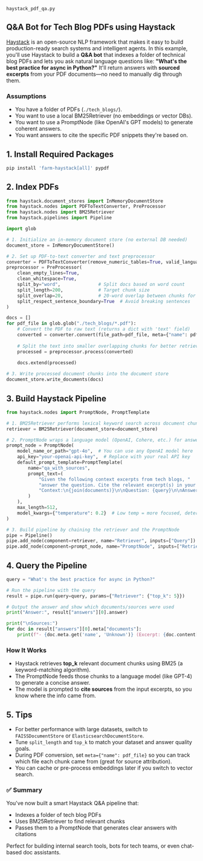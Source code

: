 `haystack_pdf_qa.py`

## Q\&A Bot for Tech Blog PDFs using Haystack

[Haystack](https://haystack.deepset.ai/) is an open-source NLP framework that makes it easy to build production-ready search systems and intelligent agents. In this example, you'll use Haystack to build a **Q\&A bot** that indexes a folder of technical blog PDFs and lets you ask natural language questions like:
**"What's the best practice for async in Python?"**
It'll return answers with **sourced excerpts** from your PDF documents—no need to manually dig through them.

### Assumptions

* You have a folder of PDFs (`./tech_blogs/`).
* You want to use a local BM25Retriever (no embeddings or vector DBs).
* You want to use a PromptNode (like OpenAI's GPT models) to generate coherent answers.
* You want answers to cite the specific PDF snippets they're based on.

## 1. Install Required Packages

```bash
pip install 'farm-haystack[all]' pypdf
```

## 2. Index PDFs

```python
from haystack.document_stores import InMemoryDocumentStore
from haystack.nodes import PDFToTextConverter, PreProcessor
from haystack.nodes import BM25Retriever
from haystack.pipelines import Pipeline

import glob

# 1. Initialize an in-memory document store (no external DB needed)
document_store = InMemoryDocumentStore()

# 2. Set up PDF-to-text converter and text preprocessor
converter = PDFToTextConverter(remove_numeric_tables=True, valid_languages=["en"])
preprocessor = PreProcessor(
    clean_empty_lines=True,
    clean_whitespace=True,
    split_by="word",              # Split docs based on word count
    split_length=200,             # Target chunk size
    split_overlap=20,             # 20-word overlap between chunks for context continuity
    split_respect_sentence_boundary=True  # Avoid breaking sentences
)

docs = []
for pdf_file in glob.glob("./tech_blogs/*.pdf"):
    # Convert the PDF to raw text (returns a dict with 'text' field)
    converted = converter.convert(file_path=pdf_file, meta={"name": pdf_file})
    
    # Split the text into smaller overlapping chunks for better retrieval
    processed = preprocessor.process(converted)
    
    docs.extend(processed)

# 3. Write processed document chunks into the document store
document_store.write_documents(docs)
```

## 3. Build Haystack Pipeline

```python
from haystack.nodes import PromptNode, PromptTemplate

# 1. BM25Retriever performs lexical keyword search across document chunks
retriever = BM25Retriever(document_store=document_store)

# 2. PromptNode wraps a language model (OpenAI, Cohere, etc.) for answer generation
prompt_node = PromptNode(
    model_name_or_path="gpt-4o",  # You can use any OpenAI model here
    api_key="your-openai-api-key",  # Replace with your real API key
    default_prompt_template=PromptTemplate(
        name="qa_with_sources",
        prompt_text=(
            "Given the following context excerpts from tech blogs, "
            "answer the question. Cite the relevant excerpt(s) in your answer.\n\n"
            "Context:\n{join(documents)}\n\nQuestion: {query}\n\nAnswer:"
        )
    ),
    max_length=512,
    model_kwargs={"temperature": 0.2}  # Low temp = more focused, deterministic answers
)

# 3. Build pipeline by chaining the retriever and the PromptNode
pipe = Pipeline()
pipe.add_node(component=retriever, name="Retriever", inputs=["Query"])
pipe.add_node(component=prompt_node, name="PromptNode", inputs=["Retriever"])
```

## 4. Query the Pipeline

```python
query = "What's the best practice for async in Python?"

# Run the pipeline with the query
result = pipe.run(query=query, params={"Retriever": {"top_k": 5}})

# Output the answer and show which documents/sources were used
print("Answer:", result["answers"][0].answer)

print("\nSources:")
for doc in result["answers"][0].meta["documents"]:
    print(f"- {doc.meta.get('name', 'Unknown')} (Excerpt: {doc.content[:200]}...)")
```

### How It Works

* Haystack retrieves **top\_k** relevant document chunks using BM25 (a keyword-matching algorithm).
* The PromptNode feeds those chunks to a language model (like GPT-4) to generate a concise answer.
* The model is prompted to **cite sources** from the input excerpts, so you know where the info came from.

## 5. Tips

* For better performance with large datasets, switch to `FAISSDocumentStore` or `ElasticsearchDocumentStore`.
* Tune `split_length` and `top_k` to match your dataset and answer quality goals.
* During PDF conversion, set `meta={"name": pdf_file}` so you can track which file each chunk came from (great for source attribution).
* You can cache or pre-process embeddings later if you switch to vector search.

### ✅ Summary

You've now built a smart Haystack Q\&A pipeline that:

* Indexes a folder of tech blog PDFs
* Uses BM25Retriever to find relevant chunks
* Passes them to a PromptNode that generates clear answers with citations

Perfect for building internal search tools, bots for tech teams, or even chat-based doc assistants.

<br>
